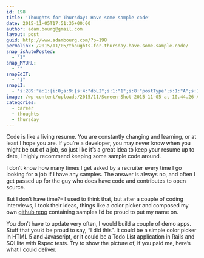 ```yaml
---
id: 198
title: 'Thoughts for Thursday: Have some sample code'
date: 2015-11-05T17:51:35+00:00
author: adam.bourg@gmail.com
layout: post
guid: http://www.adambourg.com/?p=198
permalink: /2015/11/05/thoughts-for-thursday-have-some-sample-code/
snap_isAutoPosted:
  - "1"
snap_MYURL:
  - ""
snapEdIT:
  - "1"
snapLI:
  - 's:289:"a:1:{i:0;a:9:{s:4:"doLI";s:1:"1";s:8:"postType";s:1:"A";s:10:"SNAPformat";s:41:"New post has been published on %SITENAME%";s:11:"SNAPformatT";s:18:"New Post - %TITLE%";s:9:"isAutoImg";s:1:"A";s:8:"imgToUse";s:0:"";s:9:"isAutoURL";s:1:"A";s:8:"urlToUse";s:0:"";s:11:"isPrePosted";s:1:"1";}}";'
image: /wp-content/uploads/2015/11/Screen-Shot-2015-11-05-at-10.44.26-AM-825x510.png
categories:
  - career
  - thoughts
  - thursday
---
```

Code is like a living resume. You are constantly changing and learning, or at least I hope you are. If you&#8217;re a developer, you may never know when you might be out of a job, so just like it&#8217;s a great idea to keep your resume up to date, I highly recommend keeping some sample code around.

I don&#8217;t know how many times I get asked by a recruiter every time I go looking for a job if I have any samples. The answer is always no, and often I get passed up for the guy who does have code and contributes to open source.

But I don&#8217;t have time?&#8211; I used to think that, but after a couple of coding interviews, I took their ideas, things like a color picker and composed my own <a href="https://github.com/snowmac/code_samples" target="_blank">github repo</a> containing samples I&#8217;d be proud to put my name on.

You don&#8217;t have to update very often, I would build a couple of demo apps. Stuff that you&#8217;d be proud to say, &#8220;I did this&#8221;. It could be a simple color picker in HTML 5 and Javascript, or it could be a Todo List application in Rails and SQLlite with Rspec tests. Try to show the picture of, if you paid me, here&#8217;s what I could deliver.

<div data-animation="no-animation" data-icons-animation="no-animation" data-overlay="" data-change-size="" data-button-size="1" style="font-size:1em;display:none;" class="supsystic-social-sharing supsystic-social-sharing-package-flat supsystic-social-sharing-content supsystic-social-sharing-content-align-center">
  <a class="social-sharing-button sharer-flat sharer-flat-1 counter-standard without-counter mail" target="_blank" title="Mail" href="#" data-nid="16" data-pid="1" data-post-id="198" data-url="http://www.adambourg.com/wp-admin/admin-ajax.php" data-action="" rel="nofollow"><i class="fa fa-fw fa-paper-plane"></i>
  
  <div class="counter-wrap standard">
    <span class="counter"></span>
  </div></a>
  
  <a class="social-sharing-button sharer-flat sharer-flat-1 counter-standard without-counter facebook" target="_blank" title="Facebook" href="http://www.facebook.com/sharer.php?u=http%3A%2F%2Fwww.adambourg.com%2F2015%2F11%2F05%2Fthoughts-for-thursday-have-some-sample-code%2F" data-nid="1" data-pid="1" data-post-id="198" data-url="http://www.adambourg.com/wp-admin/admin-ajax.php" data-action="" rel="nofollow"><i class="fa fa-fw fa-facebook"></i>
  
  <div class="counter-wrap standard">
    <span class="counter"></span>
  </div></a>
  
  <a class="social-sharing-button sharer-flat sharer-flat-1 counter-standard without-counter twitter" target="_blank" title="Twitter" href="https://twitter.com/share?url=http%3A%2F%2Fwww.adambourg.com%2F2015%2F11%2F05%2Fthoughts-for-thursday-have-some-sample-code%2F&text=Thoughts+for+Thursday%3A+Have+some+sample+code" data-nid="2" data-pid="1" data-post-id="198" data-url="http://www.adambourg.com/wp-admin/admin-ajax.php" data-action="" rel="nofollow"><i class="fa fa-fw fa-twitter"></i>
  
  <div class="counter-wrap standard">
    <span class="counter"></span>
  </div></a>
  
  <a class="social-sharing-button sharer-flat sharer-flat-1 counter-standard without-counter linkedin" target="_blank" title="Linkedin" href="https://www.linkedin.com/shareArticle?mini=true&title=Thoughts+for+Thursday%3A+Have+some+sample+code&url=http%3A%2F%2Fwww.adambourg.com%2F2015%2F11%2F05%2Fthoughts-for-thursday-have-some-sample-code%2F" data-nid="13" data-pid="1" data-post-id="198" data-url="http://www.adambourg.com/wp-admin/admin-ajax.php" data-action="" rel="nofollow"><i class="fa fa-fw fa-linkedin"></i>
  
  <div class="counter-wrap standard">
    <span class="counter"></span>
  </div></a>
  
  <a class="social-sharing-button sharer-flat sharer-flat-1 counter-standard without-counter reddit" target="_blank" title="Reddit" href="http://reddit.com/submit?url=http%3A%2F%2Fwww.adambourg.com%2F2015%2F11%2F05%2Fthoughts-for-thursday-have-some-sample-code%2F&title=Thoughts+for+Thursday%3A+Have+some+sample+code" data-nid="6" data-pid="1" data-post-id="198" data-url="http://www.adambourg.com/wp-admin/admin-ajax.php" data-action="" rel="nofollow"><i class="fa fa-fw fa-reddit"></i>
  
  <div class="counter-wrap standard">
    <span class="counter"></span>
  </div></a>
</div>